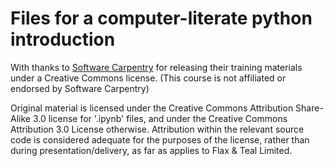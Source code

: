 Files for a computer-literate python introduction
=================================================

With thanks to [Software Carpentry](http://software-carpentry.org/)
for releasing their training materials under a Creative Commons
license. (This course is not affiliated or endorsed by Software
Carpentry)

Original material is licensed under the Creative Commons Attribution
Share-Alike 3.0 license for '.ipynb' files, and under the Creative
Commons Attribution 3.0 License otherwise. Attribution within the
relevant source code is considered adequate for the purposes of the
license, rather than during presentation/delivery, as far as applies
to Flax &amp; Teal Limited.
